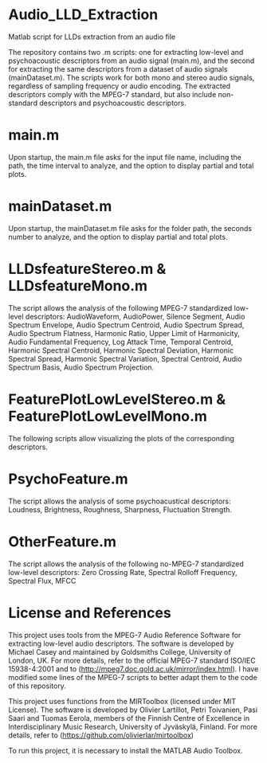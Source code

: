 # Audio_LLD_Extraction
Matlab script for LLDs extraction from an audio file

The repository contains two .m scripts: one for extracting low-level and psychoacoustic descriptors from an audio signal (main.m), and the second for extracting the same descriptors from a dataset of audio signals (mainDataset.m). The scripts work for both mono and stereo audio signals, regardless of sampling frequency or audio encoding. The extracted descriptors comply with the MPEG-7 standard, but also include non-standard descriptors and psychoacoustic descriptors.

# main.m
Upon startup, the main.m file asks for the input file name, including the path, the time interval to analyze, and the option to display partial and total plots.

# mainDataset.m
Upon startup, the mainDataset.m file asks for the folder path, the seconds number to analyze, and the option to display partial and total plots.

# LLDsfeatureStereo.m & LLDsfeatureMono.m
The script allows the analysis of the following MPEG-7 standardized low-level descriptors: AudioWaveform, AudioPower, Silence Segment, Audio Spectrum Envelope, Audio Spectrum Centroid, Audio Spectrum Spread, Audio Spectrum Flatness, Harmonic Ratio, Upper Limit of Harmonicity, Audio Fundamental Frequency, Log Attack Time, Temporal Centroid, Harmonic Spectral Centroid, Harmonic Spectral Deviation, Harmonic Spectral Spread, Harmonic Spectral Variation, Spectral Centroid, Audio Spectrum Basis, Audio Spectrum Projection.

# FeaturePlotLowLevelStereo.m & FeaturePlotLowLevelMono.m
The following scripts allow visualizing the plots of the corresponding descriptors.

# PsychoFeature.m
The script allows the analysis of some psychoacustical descriptors: Loudness, Brightness, Roughness, Sharpness, Fluctuation Strength.

# OtherFeature.m
The script allows the analysis of the following no-MPEG-7 standardized low-level descriptors: Zero Crossing Rate, Spectral Rolloff Frequency, Spectral Flux, MFCC

# License and References 

This project uses tools from the MPEG-7 Audio Reference Software for extracting low-level audio descriptors. 
The software is developed by Michael Casey and maintained by Goldsmiths College, University of London, UK. 
For more details, refer to the official MPEG-7 standard ISO/IEC 15938-4:2001 and to (http://mpeg7.doc.gold.ac.uk/mirror/index.html). I have modified some lines of the MPEG-7 scripts to better adapt them to the code of this repository.

This project uses functions from the MIRToolbox (licensed under MIT License).
The software is developed by Olivier Lartillot, Petri Toivanien, Pasi Saari and Tuomas Eerola, members of the Finnish Centre of Excellence in Interdisciplinary Music Research, University of Jyväskylä, Finland.
For more details, refer to  (https://github.com/olivierlar/mirtoolbox)

To run this project, it is necessary to install the MATLAB Audio Toolbox.



